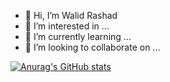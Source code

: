 - 👋 Hi, I’m Walid Rashad 
- 👀 I’m interested in ...
- 🌱 I’m currently learning ...
- 💞️ I’m looking to collaborate on ...


[![Anurag's GitHub stats](https://github-readme-stats.vercel.app/api?username=walidrashadx)](https://github.com/walidrashadx/github-readme-stats)

<!---
walidrashadx/walidrashadx is a ✨ special ✨ repository because its `README.md` (this file) appears on your GitHub profile.
You can click the Preview link to take a look at your changes.
--->
